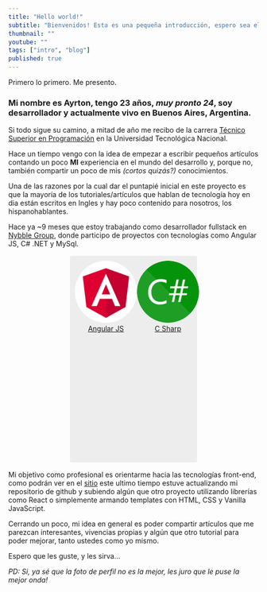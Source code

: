 ```yaml
---
title: "Hello world!"
subtitle: "Bienvenidos! Esta es una pequeña introducción, espero sea el primero de muchos."
thumbnail: ""
youtube: ""
tags: ["intro", "blog"]
published: true
---
```


Primero lo primero. Me presento.

### Mi nombre es Ayrton, tengo 23 años, _muy pronto 24_, soy desarrollador y actualmente vivo en Buenos Aires, Argentina.

Si todo sigue su camino, a mitad de año me recibo de la carrera [Técnico Superior en Programación](http://www.frgp.utn.edu.ar/ingreso-a-la-tecnicatura-superior-en-programacion) en la Universidad Tecnológica Nacional.

Hace un tiempo vengo con la idea de empezar a escribir pequeños artículos contando un poco **MI** experiencia en el mundo del desarrollo y, porque no, también compartir un poco de mis _(cortos quizás?)_ conocimientos.

Una de las razones por la cual dar el puntapié inicial en este proyecto es que la mayoría de los tutoriales/artículos que hablan de tecnología hoy en dia están escritos en Ingles y hay poco contenido para nosotros, los hispanohablantes.

Hace ya ~9 meses que estoy trabajando como desarrollador fullstack en [Nybble Group](http://www.nybblegroup.com/one-page), donde participo de proyectos con tecnologías como Angular JS, C# .NET y MySql.

<div style="display: flex; justify-content: center;  margin: 1rem">
  <div
    style="text-align: center;display: flex;flex-direction: row;background-color: rgba(200, 200, 200, 0.3); justify-content: space-evenly; padding: 10px; width: 50%; border-radius: 4px"
  >
    <div>
      <img
        src="https://raw.githubusercontent.com/github/explore/6c6508f34230f0ac0d49e847a326429eefbfc030/topics/angular/angular.png"
        style="max-width: 125px; border-radius: 50%"
        alt="Angular Logo"
      />
      <a href="https://github.com/topics/angular" target="_blank">Angular JS</a>
    </div>
    <div>
      <img
        src="https://raw.githubusercontent.com/github/explore/be5b703144fcd73075e7a55459d6eaf8c01469e5/topics/csharp/csharp.png"
        style="max-width: 125px; border-radius: 50%"
        alt="C# Logo"
      />
      <a href="https://github.com/topics/csharp" target="_blank">C Sharp</a>
    </div>

    <div>
      <img
        src="https://raw.githubusercontent.com/github/explore/6c6508f34230f0ac0d49e847a326429eefbfc030/topics/mysql/mysql.png"
        style="max-width: 125px; border-radius: 50%"
        alt="MySql Logo"
      />
      <a href="https://github.com/topics/mysql" target="_blank">My SQL</a>
    </div>

  </div>
</div>

Mi objetivo como profesional es orientarme hacia las tecnologías front-end, como podrán ver en el [sitio](/) este ultimo tiempo estuve actualizando mi repositorio de github y subiendo algún que otro proyecto utilizando librerías como React o simplemente armando templates con HTML, CSS y Vanilla JavaScript.

Cerrando un poco, mi idea en general es poder compartir artículos que me parezcan interesantes, vivencias propias y algún que otro tutorial para poder mejorar, tanto ustedes como yo mismo.

Espero que les guste, y les sirva...

_PD: Si, ya sé que la foto de perfil no es la mejor, les juro que le puse la mejor onda!_
